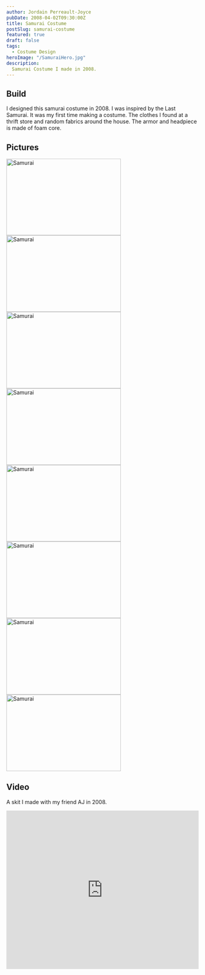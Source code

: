 ```yaml
---
author: Jordain Perreault-Joyce
pubDate: 2008-04-02T09:30:00Z
title: Samurai Costume
postSlug: samurai-costume
featured: true
draft: false
tags:
  - Costume Design
heroImage: "/SamuraiHero.jpg"
description:
  Samurai Costume I made in 2008.
---
```

## Build

I designed this samurai costume in 2008. I was inspired by the Last Samurai. It was my first time making a costume. The clothes I found at a thrift store and random fabrics around the house. The armor and headpiece is made of foam core.

## Pictures

<div class="grid grid-cols-4 gap-2">
<img src="/project/images/samurai-costume/Samurai5.jpg" alt="Samurai" width="300" height="200">
<img src="/project/images/samurai-costume/Samurai4.jpg" alt="Samurai" width="300" height="200">
<img src="/project/images/samurai-costume/Samurai3.jpg" alt="Samurai" width="300" height="200">
<img src="/project/images/samurai-costume/Samurai2.jpg" alt="Samurai" width="300" height="200">
</div>

<div class="grid grid-cols-4 gap-2">
<img src="/project/images/samurai-costume/Samurai1.jpg" alt="Samurai" width="300" height="200">
<img src="/project/images/samurai-costume/Samurai6.jpg" alt="Samurai" width="300" height="200">
<img src="/project/images/samurai-costume/Samurai7.jpg" alt="Samurai" width="300" height="200">
<img src="/project/images/samurai-costume/FishSamurai.jpg" alt="Samurai" width="300" height="200">
</div>

## Video

A skit I made with my friend AJ in 2008.

<iframe width="100%" height="414" src="https://www.youtube.com/embed/YQ-opwpYu8c?si=z9lBwC0bN_UaF2DS" title="YouTube video player" frameborder="0" allow="accelerometer; autoplay; clipboard-write; encrypted-media; gyroscope; picture-in-picture; web-share" allowfullscreen></iframe>

